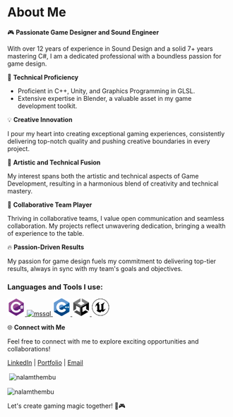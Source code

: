 # About Me

🎮 **Passionate Game Designer and Sound Engineer**

With over 12 years of experience in Sound Design and a solid 7+ years mastering C#, I am a dedicated professional with a boundless passion for game design.

🚀 **Technical Proficiency**

- Proficient in C++, Unity, and Graphics Programming in GLSL.
- Extensive expertise in Blender, a valuable asset in my game development toolkit.

💡 **Creative Innovation**

I pour my heart into creating exceptional gaming experiences, consistently delivering top-notch quality and pushing creative boundaries in every project.

🎨 **Artistic and Technical Fusion**

My interest spans both the artistic and technical aspects of Game Development, resulting in a harmonious blend of creativity and technical mastery.

🤝 **Collaborative Team Player**

Thriving in collaborative teams, I value open communication and seamless collaboration. My projects reflect unwavering dedication, bringing a wealth of experience to the table.

🔥 **Passion-Driven Results**

My passion for game design fuels my commitment to delivering top-tier results, always in sync with my team's goals and objectives.

<h3 align="left">Languages and Tools I use:</h3>
<p align="left">  <a href="https://www.w3schools.com/cs/" target="_blank" rel="noreferrer"> <img src="https://raw.githubusercontent.com/devicons/devicon/master/icons/csharp/csharp-original.svg" alt="csharp" width="40" height="40"/> </a> 
<a href="https://www.microsoft.com/en-us/sql-server" target="_blank" rel="noreferrer"> <img src="https://www.svgrepo.com/show/303229/microsoft-sql-server-logo.svg" alt="mssql" width="40" height="40"/> </a> 
<a href="https://www.w3schools.com/cpp" target="_blank" rel="noreferrer"> <img src="https://raw.githubusercontent.com/devicons/devicon/master/icons/cplusplus/cplusplus-original.svg" alt="cpluscplus" width="40" height="40"/> </a> 
<a href="https://unity.com" target="_blank" rel="noreferrer"> <img src="https://raw.githubusercontent.com/devicons/devicon/master/icons/unity/unity-original.svg" alt="unity" width="40" height="40"/> </a> 
<a href="https://unity.com" target="_blank" rel="noreferrer"> <img src="https://raw.githubusercontent.com/devicons/devicon/master/icons/unrealengine/unrealengine-original.svg" alt="unrealengine" width="40" height="40"/> </a> 

🌐 **Connect with Me**

Feel free to connect with me to explore exciting opportunities and collaborations!

[LinkedIn](https://www.linkedin.com/in/nala-mthembu-04776118a/) | [Portfolio](https://nalamthembu.wixsite.com/myportfolio) | [Email](nala00.12@gmail.com)

<p>&nbsp;<img align="center" src="https://github-readme-stats.vercel.app/api?username=nalamthembu&show_icons=true&locale=en" alt="nalamthembu" /></p>

<p><img align="center" src="https://github-readme-streak-stats.herokuapp.com/?user=nalamthembu&" alt="nalamthembu" /></p>

Let's create gaming magic together! 🚀🎮
